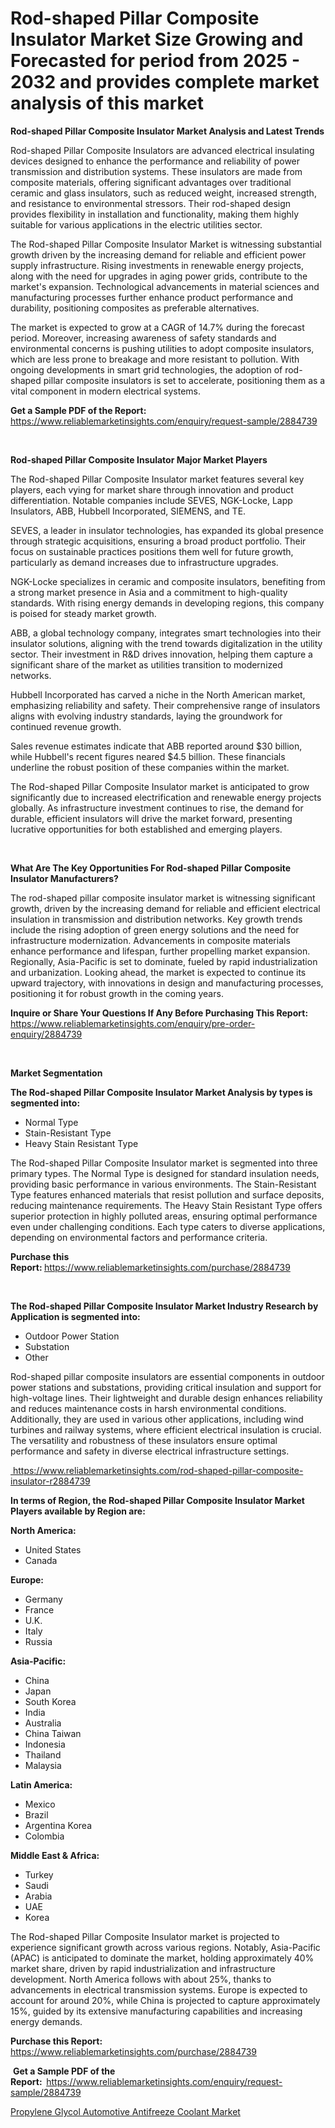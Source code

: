 <p><h1>Rod-shaped Pillar Composite Insulator Market Size Growing and Forecasted for period from 2025 - 2032 and provides complete market analysis of this market</h1></p><p><strong>Rod-shaped Pillar Composite Insulator Market Analysis and Latest Trends</strong></p>
<p><p>Rod-shaped Pillar Composite Insulators are advanced electrical insulating devices designed to enhance the performance and reliability of power transmission and distribution systems. These insulators are made from composite materials, offering significant advantages over traditional ceramic and glass insulators, such as reduced weight, increased strength, and resistance to environmental stressors. Their rod-shaped design provides flexibility in installation and functionality, making them highly suitable for various applications in the electric utilities sector.</p><p>The Rod-shaped Pillar Composite Insulator Market is witnessing substantial growth driven by the increasing demand for reliable and efficient power supply infrastructure. Rising investments in renewable energy projects, along with the need for upgrades in aging power grids, contribute to the market's expansion. Technological advancements in material sciences and manufacturing processes further enhance product performance and durability, positioning composites as preferable alternatives.</p><p>The market is expected to grow at a CAGR of 14.7% during the forecast period. Moreover, increasing awareness of safety standards and environmental concerns is pushing utilities to adopt composite insulators, which are less prone to breakage and more resistant to pollution. With ongoing developments in smart grid technologies, the adoption of rod-shaped pillar composite insulators is set to accelerate, positioning them as a vital component in modern electrical systems.</p></p>
<p><strong>Get a Sample PDF of the Report:&nbsp;</strong> <a href="https://www.reliablemarketinsights.com/enquiry/request-sample/2884739?utm_campaign=2240&utm_medium=2&utm_source=Github&utm_content=ia&utm_term=13032025&utm_id=rod-shaped-pillar-composite-insulator">https://www.reliablemarketinsights.com/enquiry/request-sample/2884739</a></p>
<p>&nbsp;</p>
<p><strong>Rod-shaped Pillar Composite Insulator Major Market Players</strong></p>
<p><p>The Rod-shaped Pillar Composite Insulator market features several key players, each vying for market share through innovation and product differentiation. Notable companies include SEVES, NGK-Locke, Lapp Insulators, ABB, Hubbell Incorporated, SIEMENS, and TE. </p><p>SEVES, a leader in insulator technologies, has expanded its global presence through strategic acquisitions, ensuring a broad product portfolio. Their focus on sustainable practices positions them well for future growth, particularly as demand increases due to infrastructure upgrades.</p><p>NGK-Locke specializes in ceramic and composite insulators, benefiting from a strong market presence in Asia and a commitment to high-quality standards. With rising energy demands in developing regions, this company is poised for steady market growth.</p><p>ABB, a global technology company, integrates smart technologies into their insulator solutions, aligning with the trend towards digitalization in the utility sector. Their investment in R&D drives innovation, helping them capture a significant share of the market as utilities transition to modernized networks.</p><p>Hubbell Incorporated has carved a niche in the North American market, emphasizing reliability and safety. Their comprehensive range of insulators aligns with evolving industry standards, laying the groundwork for continued revenue growth.</p><p>Sales revenue estimates indicate that ABB reported around $30 billion, while Hubbell's recent figures neared $4.5 billion. These financials underline the robust position of these companies within the market. </p><p>The Rod-shaped Pillar Composite Insulator market is anticipated to grow significantly due to increased electrification and renewable energy projects globally. As infrastructure investment continues to rise, the demand for durable, efficient insulators will drive the market forward, presenting lucrative opportunities for both established and emerging players.</p></p>
<p>&nbsp;</p>
<p><strong>What Are The Key Opportunities For Rod-shaped Pillar Composite Insulator Manufacturers?</strong></p>
<p><p>The rod-shaped pillar composite insulator market is witnessing significant growth, driven by the increasing demand for reliable and efficient electrical insulation in transmission and distribution networks. Key growth trends include the rising adoption of green energy solutions and the need for infrastructure modernization. Advancements in composite materials enhance performance and lifespan, further propelling market expansion. Regionally, Asia-Pacific is set to dominate, fueled by rapid industrialization and urbanization. Looking ahead, the market is expected to continue its upward trajectory, with innovations in design and manufacturing processes, positioning it for robust growth in the coming years.</p></p>
<p><strong>Inquire or Share Your Questions If Any Before Purchasing This Report:</strong> <a href="https://www.reliablemarketinsights.com/enquiry/pre-order-enquiry/2884739?utm_campaign=2240&utm_medium=2&utm_source=Github&utm_content=ia&utm_term=13032025&utm_id=rod-shaped-pillar-composite-insulator">https://www.reliablemarketinsights.com/enquiry/pre-order-enquiry/2884739</a></p>
<p>&nbsp;</p>
<p><strong>Market Segmentation</strong></p>
<p><strong>The Rod-shaped Pillar Composite Insulator Market Analysis by types is segmented into:</strong></p>
<p><ul><li>Normal Type</li><li>Stain-Resistant Type</li><li>Heavy Stain Resistant Type</li></ul></p>
<p><p>The Rod-shaped Pillar Composite Insulator market is segmented into three primary types. The Normal Type is designed for standard insulation needs, providing basic performance in various environments. The Stain-Resistant Type features enhanced materials that resist pollution and surface deposits, reducing maintenance requirements. The Heavy Stain Resistant Type offers superior protection in highly polluted areas, ensuring optimal performance even under challenging conditions. Each type caters to diverse applications, depending on environmental factors and performance criteria.</p></p>
<p><strong>Purchase this Report:&nbsp;</strong><a href="https://www.reliablemarketinsights.com/purchase/2884739?utm_campaign=2240&utm_medium=2&utm_source=Github&utm_content=ia&utm_term=13032025&utm_id=rod-shaped-pillar-composite-insulator">https://www.reliablemarketinsights.com/purchase/2884739</a></p>
<p>&nbsp;</p>
<p><strong>The Rod-shaped Pillar Composite Insulator Market Industry Research by Application is segmented into:</strong></p>
<p><ul><li>Outdoor Power Station</li><li>Substation</li><li>Other</li></ul></p>
<p><p>Rod-shaped pillar composite insulators are essential components in outdoor power stations and substations, providing critical insulation and support for high-voltage lines. Their lightweight and durable design enhances reliability and reduces maintenance costs in harsh environmental conditions. Additionally, they are used in various other applications, including wind turbines and railway systems, where efficient electrical insulation is crucial. The versatility and robustness of these insulators ensure optimal performance and safety in diverse electrical infrastructure settings.</p></p>
<p><a href="https://www.reliablemarketinsights.com/rod-shaped-pillar-composite-insulator-r2884739?utm_campaign=2240&utm_medium=2&utm_source=Github&utm_content=ia&utm_term=13032025&utm_id=rod-shaped-pillar-composite-insulator">&nbsp;https://www.reliablemarketinsights.com/rod-shaped-pillar-composite-insulator-r2884739</a></p>
<p><strong>In terms of Region, the Rod-shaped Pillar Composite Insulator Market Players available by Region are:</strong></p>
<p>
    <p> <strong> North America: </strong>
        <ul>
            <li>United States</li>
            <li>Canada</li>
        </ul>
        </p> 
    <p> <strong> Europe: </strong>
        <ul>
            <li>Germany</li>
            <li>France</li>
            <li>U.K.</li>
            <li>Italy</li>
            <li>Russia</li>
        </ul>
        </p> 
    <p> <strong> Asia-Pacific: </strong>
        <ul>
            <li>China</li>
            <li>Japan</li>
            <li>South Korea</li>
            <li>India</li>
            <li>Australia</li>
            <li>China Taiwan</li>
            <li>Indonesia</li>
            <li>Thailand</li>
            <li>Malaysia</li>
        </ul>
        </p> 
    <p> <strong> Latin America: </strong>
        <ul>
            <li>Mexico</li>
            <li>Brazil</li>
            <li>Argentina Korea</li>
            <li>Colombia</li>
        </ul>
        </p> 
    <p> <strong> Middle East & Africa: </strong>
        <ul>
            <li>Turkey</li>
            <li>Saudi</li>
            <li>Arabia</li>
            <li>UAE</li>
            <li>Korea</li>
        </ul>
    </p>
    </p>
<p><p>The Rod-shaped Pillar Composite Insulator market is projected to experience significant growth across various regions. Notably, Asia-Pacific (APAC) is anticipated to dominate the market, holding approximately 40% market share, driven by rapid industrialization and infrastructure development. North America follows with about 25%, thanks to advancements in electrical transmission systems. Europe is expected to account for around 20%, while China is projected to capture approximately 15%, guided by its extensive manufacturing capabilities and increasing energy demands.</p></p>
<p><strong>Purchase this Report: </strong><a href="https://www.reliablemarketinsights.com/purchase/2884739?utm_campaign=2240&utm_medium=2&utm_source=Github&utm_content=ia&utm_term=13032025&utm_id=rod-shaped-pillar-composite-insulator">https://www.reliablemarketinsights.com/purchase/2884739</a></p>
<p>&nbsp;<strong>Get a Sample PDF of the Report:&nbsp;&nbsp;</strong><a href="https://www.reliablemarketinsights.com/enquiry/request-sample/2884739?utm_campaign=2240&utm_medium=2&utm_source=Github&utm_content=ia&utm_term=13032025&utm_id=rod-shaped-pillar-composite-insulator">https://www.reliablemarketinsights.com/enquiry/request-sample/2884739</a></p>
<p><strong></strong></p>
<p><p><a href="https://github.com/gukenneth26571/Market-Research-Report-List-1/blob/main/propylene-glycol-automotive-antifreeze-coolant-market.md?utm_campaign=2240&utm_medium=2&utm_source=Github&utm_content=ia&utm_term=13032025&utm_id=rod-shaped-pillar-composite-insulator">Propylene Glycol Automotive Antifreeze Coolant Market</a></p></p>